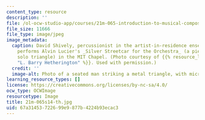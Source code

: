 ```yaml
---
content_type: resource
description: ''
file: /ol-ocw-studio-app/courses/21m-065-introduction-to-musical-composition-spring-2014/67a31453722699e9877b4224b93ecac3_21m-065s14-th.jpg
file_size: 11666
file_type: image/jpeg
image_metadata:
  caption: David Shively, percussionist in the artist-in-residence ensemble Either/Or,
    performs Alvin Lucier's _Silver Streetcar for the Orchestra_ (a piece for amplified
    solo triangle) in the MIT Chapel. (Photo courtesy of {{% resource_link "5531f815-959e-4f9e-8511-93567485ee09"
    "L. Barry Hetherington" %}}. Used with permission.)
  credit: ''
  image-alt: Photo of a seated man striking a metal triangle, with microphones.
learning_resource_types: []
license: https://creativecommons.org/licenses/by-nc-sa/4.0/
ocw_type: OCWImage
resourcetype: Image
title: 21m-065s14-th.jpg
uid: 67a31453-7226-99e9-877b-4224b93ecac3
---
```

